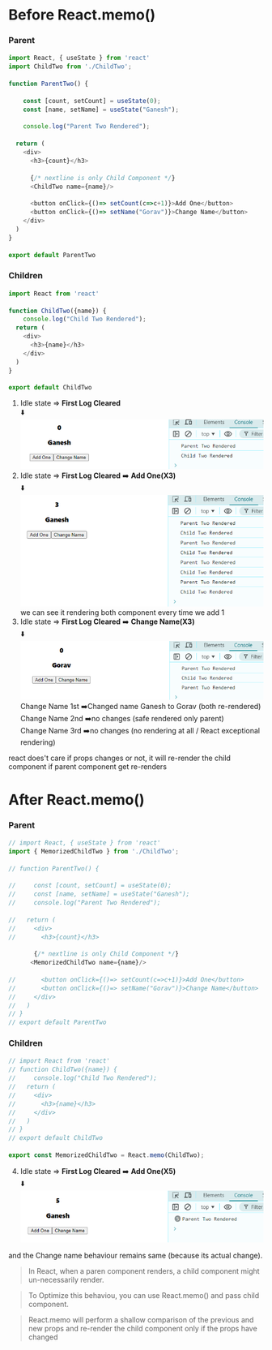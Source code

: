 # Before React.memo()

### Parent
```javascript
import React, { useState } from 'react'
import ChildTwo from './ChildTwo';

function ParentTwo() {

    const [count, setCount] = useState(0);
    const [name, setName] = useState("Ganesh");

    console.log("Parent Two Rendered");

  return (
    <div>
      <h3>{count}</h3>

      {/* nextline is only Child Component */}
      <ChildTwo name={name}/>

      <button onClick={()=> setCount(c=>c+1)}>Add One</button>
      <button onClick={()=> setName("Gorav")}>Change Name</button>
    </div>
  )
}

export default ParentTwo
```
### Children
```javascript
import React from 'react'

function ChildTwo({name}) {
    console.log("Child Two Rendered");
  return (
    <div>
      <h3>{name}</h3>
    </div>
  )
}

export default ChildTwo
```


1. Idle state => **First Log Cleared**  
⬇️  
![0601](../../Images/0601.png)  
2. Idle state => **First Log Cleared** ➡️ **Add One(X3)**   
⬇️  
![0602](../../Images/0602.png)  
we can see it rendering both component every time we add 1  
3. Idle state => **First Log Cleared** ➡️ **Change Name(X3)**   
⬇️  
![0603](../../Images/0603.png)  
Change Name 1st ➡️Changed name Ganesh to Gorav (both re-rendered)  
Change Name 2nd ➡️no changes (safe rendered only parent)  
Change Name 3rd ➡️no changes (no rendering at all / React exceptional rendering)  

react does't care if props changes or not, it will re-render the child component if parent component get re-renders


# After React.memo()


### Parent
```javascript
// import React, { useState } from 'react'
import { MemorizedChildTwo } from './ChildTwo';

// function ParentTwo() {

//     const [count, setCount] = useState(0);
//     const [name, setName] = useState("Ganesh");
//     console.log("Parent Two Rendered");

//   return (
//     <div>
//       <h3>{count}</h3>

       {/* nextline is only Child Component */}
      <MemorizedChildTwo name={name}/>

//       <button onClick={()=> setCount(c=>c+1)}>Add One</button>
//       <button onClick={()=> setName("Gorav")}>Change Name</button>
//     </div>
//   )
// }
// export default ParentTwo
```
### Children
```javascript
// import React from 'react'
// function ChildTwo({name}) {
//     console.log("Child Two Rendered");
//   return (
//     <div>
//       <h3>{name}</h3>
//     </div>
//   )
// }
// export default ChildTwo

export const MemorizedChildTwo = React.memo(ChildTwo);
```

4. Idle state => **First Log Cleared** ➡️ **Add One(X5)**   
⬇️  
![0604](../../Images/0604.png)  

and the Change name behaviour remains same (because its actual change).


> In React, when a paren component renders, a child component might un-necessarily render.

> To Optimize this behaviou, you can use React.memo() and pass child component.

> React.memo will perform a shallow comparison of the previous and new props and re-render the child component only if the props have changed